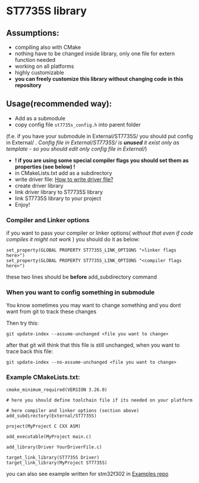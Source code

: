 # ST7735S library

## Assumptions:
- compiling also with CMake
- nothing have to be changed inside library, only one file for extern function needed
- working on all platforms
- highly customizable
- **you can freely customize this library without changing code in this repository**

## Usage(recommended way):
- Add as a submodule
- copy config file `st7735s_config.h` into parent folder

(f.e. if you have your submodule in External/ST7735S/ you should put config in External/ . *Config file in External/ST7735S/ is **unused** it exist only as template - so you should edit only config file in External/*)
- **! if you are using some special compiler flags you should set them as properties (see below) !**
- in CMakeLists.txt add as a subdirectory
- write driver file: [How to write driver file?](driver_file.md)
- create driver library
- link driver library to ST7735S library
- link ST7735S library to your project
- Enjoy!

### Compiler and Linker options
if you want to pass your compiler or linker options( *without that even if code compiles it might not work* ) you should do it as below:
```
set_property(GLOBAL PROPERTY ST7735S_LINK_OPTIONS "<linker flags here>")
set_property(GLOBAL PROPERTY ST7735S_LINK_OPTIONS "<compiler flags here>")
```
these two lines should be **before** add_subdirectory command

### When you want to config something in submodule
You know sometimes you may want to change something and you dont want from git to track these changes

Then try this:
```
git update-index --assume-unchanged <file you want to change>
```

after that git will think that this file is still unchanged, when you want to trace back this file:

```
git update-index --no-assume-unchanged <file you want to change>
```


### Example CMakeLists.txt:
```
cmake_minimum_required(VERSION 3.26.0)

# here you should define toolchain file if its needed on your platform

# here compiler and linker options (section above) 
add_subdirectory(External/ST7735S)

project(MyProject C CXX ASM)

add_executable(MyProject main.c)

add_library(Driver YourDriverFile.c)

target_link_library(ST7735S Driver)
target_link_library(MyProject ST7735S)

```

you can also see example written for stm32f302 in [Examples repo](https://github.com/HalmonCelman/Examples/tree/master/ST7735S)

